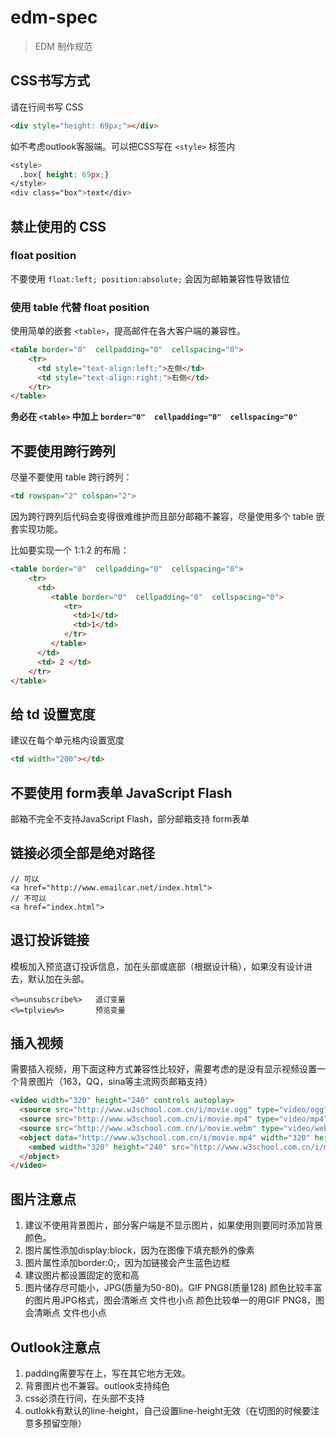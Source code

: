 # edm-spec

> EDM 制作规范

## CSS书写方式

请在行间书写 CSS
```html
<div style="height: 69px;"></div>
```

如不考虑outlook客服端。可以把CSS写在 `<style>` 标签内
```css
<style>
  .box{ height: 69px;}
</style>
<div class="box">text</div>
```

## 禁止使用的 CSS
### float position
不要使用 `float:left; position:absolute;` 会因为邮箱兼容性导致错位

### 使用 table 代替 float position

使用简单的嵌套 `<table>`，提高邮件在各大客户端的兼容性。
```html
<table border="0"  cellpadding="0"  cellspacing="0"> 
    <tr>
      <td style="text-align:left;">左侧</td>
      <td style="text-align:right;">右侧</td>
    </tr>
</table>
```
**务必在 `<table>` 中加上 `border="0"  cellpadding="0"  cellspacing="0"`**

## 不要使用跨行跨列
尽量不要使用 table 跨行跨列：
```html
<td rowspan="2" colspan="2">
```
因为跨行跨列后代码会变得很难维护而且部分邮箱不兼容，尽量使用多个 table 嵌套实现功能。

比如要实现一个 1:1:2 的布局：

```html
<table border="0"  cellpadding="0"  cellspacing="0"> 
    <tr>
      <td>
         <table border="0"  cellpadding="0"  cellspacing="0"> 
            <tr>
              <td>1</td>
              <td>1</td>
            </tr>
         </table>
      </td>
      <td> 2 </td>
    </tr>
</table>
```

## 给 td 设置宽度

建议在每个单元格内设置宽度
```html
<td width="200"></td>
```

## 不要使用 form表单 JavaScript Flash
邮箱不完全不支持JavaScript Flash，部分邮箱支持 form表单

## 链接必须全部是绝对路径

```
// 可以
<a href="http://www.emailcar.net/index.html">
// 不可以
<a href="index.html">
```

## 退订投诉链接

模板加入预览退订投诉信息，加在头部或底部（根据设计稿），如果没有设计进去，默认加在头部。

```
<%=unsubscribe%>   退订变量
<%=tplview%>       预览变量
```

## 插入视频

需要插入视频，用下面这种方式兼容性比较好，需要考虑的是没有显示视频设置一个背景图片（163，QQ，sina等主流网页邮箱支持）

```html
<video width="320" height="240" controls autoplay>
  <source src="http://www.w3school.com.cn/i/movie.ogg" type="video/ogg" />
  <source src="http://www.w3school.com.cn/i/movie.mp4" type="video/mp4" />
  <source src="http://www.w3school.com.cn/i/movie.webm" type="video/webm" />
  <object data="http://www.w3school.com.cn/i/movie.mp4" width="320" height="240">
    <embed width="320" height="240" src="http://www.w3school.com.cn/i/movie.swf" />
  </object>
</video>
```

## 图片注意点
1. 建议不使用背景图片，部分客户端是不显示图片，如果使用则要同时添加背景颜色。
2. 图片属性添加display:block，因为在图像下填充额外的像素
3. 图片属性添加border:0;，因为加链接会产生蓝色边框
4. 建议图片都设置固定的宽和高
5. 图片储存尽可能小，JPG(质量为50-80)。GIF PNG8(质量128)
  颜色比较丰富的图片用JPG格式，图会清晰点 文件也小点
  颜色比较单一的用GIF PNG8，图会清晰点 文件也小点



## Outlook注意点
1. padding需要写在<td>上，写在其它地方无效。
2. 背景图片也不兼容。outlook支持纯色
3. css必须在行间，在头部不支持
4. outlokk有默认的line-height，自己设置line-height无效（在切图的时候要注意多预留空隙）
